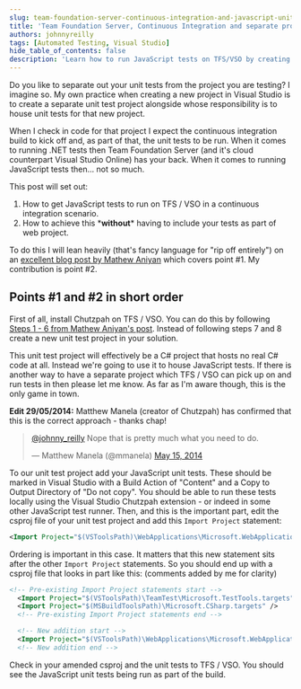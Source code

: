 ```yaml
---
slug: team-foundation-server-continuous-integration-and-javascript-unit-tests-in-unit-test-project
title: 'Team Foundation Server, Continuous Integration and separate projects for JavaScript unit tests'
authors: johnnyreilly
tags: [Automated Testing, Visual Studio]
hide_table_of_contents: false
description: 'Learn how to run JavaScript tests on TFS/VSO by creating a separate unit test project to house tests, and installing Chutzpah on TFS/VSO.'
---
```


Do you like to separate out your unit tests from the project you are testing? I imagine so. My own practice when creating a new project in Visual Studio is to create a separate unit test project alongside whose responsibility is to house unit tests for that new project.

<!--truncate-->

When I check in code for that project I expect the continuous integration build to kick off and, as part of that, the unit tests to be run. When it comes to running .NET tests then Team Foundation Server (and it's cloud counterpart Visual Studio Online) has your back. When it comes to running JavaScript tests then... not so much.

This post will set out:

1. How to get JavaScript tests to run on TFS / VSO in a continuous integration scenario.
2. How to achieve this \***without**\* having to include your tests as part of web project.

To do this I will lean heavily (that's fancy language for "rip off entirely") on an [excellent blog post by Mathew Aniyan](https://blogs.msdn.com/b/visualstudioalm/archive/2012/07/09/javascript-unit-tests-on-team-foundation-service-with-chutzpah.aspx) which covers point #1. My contribution is point #2.

## Points #1 and #2 in short order

First of all, install Chutzpah on TFS / VSO. You can do this by following [Steps 1 - 6 from Mathew Aniyan's post](https://blogs.msdn.com/b/visualstudioalm/archive/2012/07/09/javascript-unit-tests-on-team-foundation-service-with-chutzpah.aspx). Instead of following steps 7 and 8 create a new unit test project in your solution.

<aside>This unit test project will effectively be a C# project that hosts no real C# code at all. Instead we're going to use it to house JavaScript tests. If there is another way to have a separate project which TFS / VSO can pick up on and run tests in then please let me know. As far as I'm aware though, this is the only game in town.</aside>

**Edit 29/05/2014:** Matthew Manela (creator of Chutzpah) has confirmed that this is the correct approach - thanks chap!

> [@johnny_reilly](https://twitter.com/johnny_reilly) Nope that is pretty much what you need to do.
>
> — Matthew Manela (@mmanela) [May 15, 2014](https://twitter.com/mmanela/statuses/466962743400996864)

<script async="" src="//platform.twitter.com/widgets.js" charSet="utf-8"></script>

To our unit test project add your JavaScript unit tests. These should be marked in Visual Studio with a Build Action of "Content" and a Copy to Output Directory of "Do not copy". You should be able to run these tests locally using the Visual Studio Chutzpah extension - or indeed in some other JavaScript test runner. Then, and this is the important part, edit the csproj file of your unit test project and add this `Import Project` statement:

```xml
<Import Project="$(VSToolsPath)\WebApplications\Microsoft.WebApplication.targets" Condition="'$(VSToolsPath)' != ''" />
```

Ordering is important in this case. It matters that this new statement sits after the other `Import Project` statements. So you should end up with a csproj file that looks in part like this: (comments added by me for clarity)

```xml
<!-- Pre-existing Import Project statements start -->
  <Import Project="$(VSToolsPath)\TeamTest\Microsoft.TestTools.targets" Condition="Exists('$(VSToolsPath)\TeamTest\Microsoft.TestTools.targets')" />
  <Import Project="$(MSBuildToolsPath)\Microsoft.CSharp.targets" />
  <!-- Pre-existing Import Project statements end -->

  <!-- New addition start -->
  <Import Project="$(VSToolsPath)\WebApplications\Microsoft.WebApplication.targets" Condition="'$(VSToolsPath)' != ''" />
  <!-- New addition end -->
```

Check in your amended csproj and the unit tests to TFS / VSO. You should see the JavaScript unit tests being run as part of the build.
